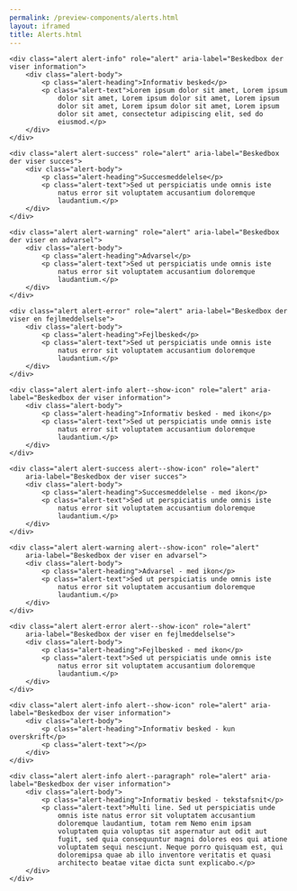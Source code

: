 ```yaml
--- 
permalink: /preview-components/alerts.html
layout: iframed 
title: Alerts.html
---
```

<div class="container">

    <div class="alert alert-info" role="alert" aria-label="Beskedbox der viser information">
        <div class="alert-body">
            <p class="alert-heading">Informativ besked</p>
            <p class="alert-text">Lorem ipsum dolor sit amet, Lorem ipsum
                dolor sit amet, Lorem ipsum dolor sit amet, Lorem ipsum
                dolor sit amet, Lorem ipsum dolor sit amet, Lorem ipsum
                dolor sit amet, consectetur adipiscing elit, sed do
                eiusmod.</p>
        </div>
    </div>

    <div class="alert alert-success" role="alert" aria-label="Beskedbox der viser succes">
        <div class="alert-body">
            <p class="alert-heading">Succesmeddelelse</p>
            <p class="alert-text">Sed ut perspiciatis unde omnis iste
                natus error sit voluptatem accusantium doloremque
                laudantium.</p>
        </div>
    </div>

    <div class="alert alert-warning" role="alert" aria-label="Beskedbox der viser en advarsel">
        <div class="alert-body">
            <p class="alert-heading">Advarsel</p>
            <p class="alert-text">Sed ut perspiciatis unde omnis iste
                natus error sit voluptatem accusantium doloremque
                laudantium.</p>
        </div>
    </div>

    <div class="alert alert-error" role="alert" aria-label="Beskedbox der viser en fejlmeddelselse">
        <div class="alert-body">
            <p class="alert-heading">Fejlbesked</p>
            <p class="alert-text">Sed ut perspiciatis unde omnis iste
                natus error sit voluptatem accusantium doloremque
                laudantium.</p>
        </div>
    </div>

    <div class="alert alert-info alert--show-icon" role="alert" aria-label="Beskedbox der viser information">
        <div class="alert-body">
            <p class="alert-heading">Informativ besked - med ikon</p>
            <p class="alert-text">Sed ut perspiciatis unde omnis iste
                natus error sit voluptatem accusantium doloremque
                laudantium.</p>
        </div>
    </div>

    <div class="alert alert-success alert--show-icon" role="alert"
        aria-label="Beskedbox der viser succes">
        <div class="alert-body">
            <p class="alert-heading">Succesmeddelelse - med ikon</p>
            <p class="alert-text">Sed ut perspiciatis unde omnis iste
                natus error sit voluptatem accusantium doloremque
                laudantium.</p>
        </div>
    </div>

    <div class="alert alert-warning alert--show-icon" role="alert"
        aria-label="Beskedbox der viser en advarsel">
        <div class="alert-body">
            <p class="alert-heading">Advarsel - med ikon</p>
            <p class="alert-text">Sed ut perspiciatis unde omnis iste
                natus error sit voluptatem accusantium doloremque
                laudantium.</p>
        </div>
    </div>

    <div class="alert alert-error alert--show-icon" role="alert"
        aria-label="Beskedbox der viser en fejlmeddelselse">
        <div class="alert-body">
            <p class="alert-heading">Fejlbesked - med ikon</p>
            <p class="alert-text">Sed ut perspiciatis unde omnis iste
                natus error sit voluptatem accusantium doloremque
                laudantium.</p>
        </div>
    </div>

    <div class="alert alert-info alert--show-icon" role="alert" aria-label="Beskedbox der viser information">
        <div class="alert-body">
            <p class="alert-heading">Informativ besked - kun overskrift</p>
            <p class="alert-text"></p>
        </div>
    </div>

    <div class="alert alert-info alert--paragraph" role="alert" aria-label="Beskedbox der viser information">
        <div class="alert-body">
            <p class="alert-heading">Informativ besked - tekstafsnit</p>
            <p class="alert-text">Multi line. Sed ut perspiciatis unde
                omnis iste natus error sit voluptatem accusantium
                doloremque laudantium, totam rem Nemo enim ipsam
                voluptatem quia voluptas sit aspernatur aut odit aut
                fugit, sed quia consequuntur magni dolores eos qui atione
                voluptatem sequi nesciunt. Neque porro quisquam est, qui
                doloremipsa quae ab illo inventore veritatis et quasi
                architecto beatae vitae dicta sunt explicabo.</p>
        </div>
    </div>

</div>